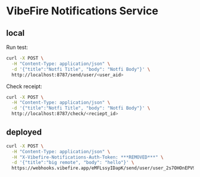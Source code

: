 
# VibeFire Notifications Service

## local

Run test:

```bash
curl -X POST \
  -H "Content-Type: application/json" \
  -d '{"title":"Notfi Title", "body": "Notfi Body"}' \
  http://localhost:8787/send/user/<user_aid>
```

Check receipt:

```bash
curl -X POST \
  -H "Content-Type: application/json" \
  -d '{"title":"Notfi Title", "body": "Notfi Body"}' \
  http://localhost:8787/check/<reciept_id>
```

## deployed

```bash
curl -X POST \
  -H "Content-Type: application/json" \
  -H "X-Vibefire-Notifications-Auth-Token: ***REMOVED***" \
  -d '{"title":"big remote", "body": "hello"}' \
  https://webhooks.vibefire.app/eMFLssyIDapK/send/user/user_2s7OHOnEPV9JrIst823Iz1yESLg
```
